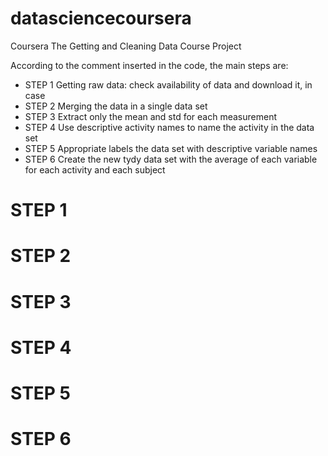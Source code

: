 # datasciencecoursera
Coursera The Getting and Cleaning Data Course Project

According to the comment inserted in the code, the main steps are:
- STEP 1 Getting raw data: check availability of data and download it, in case
- STEP 2 Merging the data in a single data set
- STEP 3 Extract only the mean and std for each measurement
- STEP 4 Use descriptive activity names to name the activity in the data set
- STEP 5 Appropriate labels the data set with descriptive variable names
- STEP 6 Create the new tydy data set with the average of each variable for each activity and each subject

# STEP 1

# STEP 2

# STEP 3

# STEP 4

# STEP 5

# STEP 6

